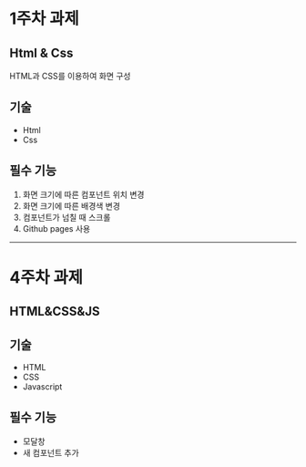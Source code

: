 # 1주차 과제
## Html & Css
HTML과 CSS를 이용하여 화면 구성

## 기술
- Html
- Css

## 필수 기능
1. 화면 크기에 따른 컴포넌트 위치 변경
2. 화면 크기에 따른 배경색 변경
3. 컴포넌트가 넘칠 때 스크롤
4. Github pages 사용
---
# 4주차 과제
## HTML&CSS&JS
## 기술
- HTML
- CSS
- Javascript
## 필수 기능
- 모달창
- 새 컴포넌트 추가
